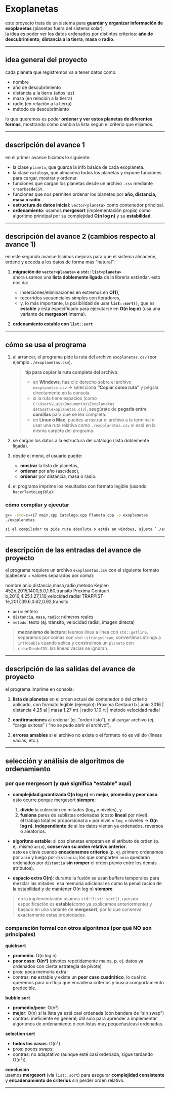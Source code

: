 # Exoplanetas

este proyecto trata de un sistema para **guardar y organizar información de exoplanetas** (planetas fuera del sistema solar).  
la idea es poder ver los datos ordenados por distintos criterios: **año de descubrimiento**, **distancia a la tierra**, **masa** o **radio**.

---

## idea general del proyecto
cada planeta que registremos va a tener datos como:  
- nombre  
- año de descubrimiento  
- distancia a la tierra (años luz)  
- masa (en relación a la tierra)  
- radio (en relación a la tierra)  
- método de descubrimiento  

lo que queremos es poder **ordenar y ver estos planetas de diferentes formas**, mostrando cómo cambia la lista según el criterio que elijamos.

---

## descripción del avance 1
en el primer avance hicimos lo siguiente:
- la clase `planeta`, que guarda la info básica de cada exoplaneta.  
- la clase `catalogo`, que almacena todos los planetas y expone funciones para cargar, mostrar y ordenar.  
- funciones que cargan los planetas desde un archivo `.csv` mediante `crearDesdeCSV`.  
- funciones que nos permiten ordenar los planetas por **año, distancia, masa o radio**.  
- **estructura de datos inicial**: `vector<planeta>` como contenedor principal.  
- **ordenamiento**: usamos **mergesort** (implementación propia) como algoritmo principal por su complejidad **O(n log n)** y su **estabilidad**.

---

## descripción del avance 2 (cambios respecto al avance 1)
en este segundo avance hicimos mejoras para que el sistema almacene, ordene y acceda a los datos de forma más “natural”:

1. **migración de `vector<planeta>` a `std::list<planeta>`**  
   ahora usamos una **lista doblemente ligada** de la librería estándar. esto nos da:
   - inserciones/eliminaciones en extremos en **O(1)**,  
   - recorridos secuenciales simples con iteradores,  
   - y, lo más importante, la posibilidad de usar **`list::sort()`**, que es **estable** y está especificado para ejecutarse en **O(n log n)** (usa una variante de **mergesort** interna).

2. **ordenamiento estable con `list::sort`**  

---

## cómo se usa el programa
1. al arrancar, el programa pide la ruta del archivo `exoplanetas.csv` (por ejemplo `./exoplanetas.csv`).  

   > **tip para copiar la ruta completa del archivo:**  
   > - en **Windows**, haz clic derecho sobre el archivo `exoplanetas.csv` → selecciona **“Copiar como ruta”** y pégala directamente en la consola.  
   > - si la ruta tiene espacios (como `C:\Users\Luis\Documentos\Exoplanetas dataset\exoplanetas.csv`), asegúrate de **pegarla entre comillas** para que se lea completa.  
   > - en **Linux o Mac**, puedes arrastrar el archivo a la terminal o usar una ruta relativa como `./exoplanetas.csv` si está en la misma carpeta del programa.  

2. se cargan los datos a la estructura del catálogo (lista doblemente ligada).  
3. desde el menú, el usuario puede:
   - **mostrar** la lista de planetas,  
   - **ordenar** por año (asc/desc),  
   - **ordenar** por distancia, masa o radio.  
4. el programa imprime los resultados con formato legible (usando `hacerTextoLegible`).

### cómo compilar y ejecutar

```bash
g++ -std=c++17 main.cpp Catalogo.cpp Planeta.cpp -o exoplanetas
./exoplanetas

si el compilador te pide ruta absoluta o estás en windows, ajusta `./exoplanetas` por `exoplanetas.exe`.
```
---

## descripción de las **entradas** del avance de proyecto
el programa requiere un archivo `exoplanetas.csv` con el siguiente formato (cabecera + valores separados por coma):

nombre,anio,distancia,masa,radio,metodo
Kepler-452b,2015,1400,5.0,1.60,transito
Proxima Centauri b,2016,4.25,1.27,1.10,velocidad radial
TRAPPIST-1e,2017,39.6,0.62,0.92,transito


- `anio`: entero  
- `distancia`, `masa`, `radio`: números reales  
- `metodo`: texto (ej. tránsito, velocidad radial, imagen directa)

> **mecanismo de lectura**: leemos línea a línea con `std::getline`, separamos por comas con `std::stringstream`, convertimos strings a `int`/`double` cuando aplica y construimos un `planeta` con `crearDesdeCSV`. las líneas vacías se ignoran.

---

## descripción de las **salidas** del avance de proyecto
el programa imprime en consola:

1) **lista de planetas** en el orden actual del contenedor o del criterio aplicado, con formato legible (ejemplo): Proxima Centauri b | anio 2016 | distancia 4.25 al | masa 1.27 mt | radio 1.10 rt | metodo velocidad radial


2) **confirmaciones** al ordenar (ej. “orden listo”), o al cargar archivo (ej. “carga exitosa” / “no se pudo abrir el archivo”).

3) **errores amables** si el archivo no existe o el formato no es válido (líneas vacías, etc.).

---

## selección y análisis de algoritmos de ordenamiento

### por que **mergesort** (y qué significa “estable” aquí)
- **complejidad garantizada O(n log n)** en **mejor, promedio y peor caso**.  
  esto ocurre porque mergesort **siempre**:
  1) **divide** la colección en mitades (log₂ n niveles), y  
  2) **fusiona** pares de sublistas ordenadas (costo **lineal** por nivel).  
  el trabajo total es proporcional a `n` por nivel × `log n` niveles → **O(n log n)**, **independiente** de si los datos vienen ya ordenados, reversos o aleatorios.

- **algoritmo estable**: si dos planetas empatan en el atributo de orden (p. ej. mismo `anio`), **conservan su orden relativo anterior**.  
  esto es clave cuando **encadenamos criterios** (p. ej. primero ordenamos por `anio` y luego por `distancia`; los que comparten `anio` quedarán ordenados por `distancia` **sin romper** el orden previo entre los demás atributos).

- **espacio extra O(n)**: durante la fusión se usan buffers temporales para mezclar las mitades. esa memoria adicional es como la penalizacion de la estabilidad y de mantener O(n log n) **siempre**.

> en la implementación usamos `std::list::sort()`, que por especificación es **estable**(como ya explicamos anteriormente) y basado en una variante de **mergesort**, por lo que conserva exactamente estas propiedades.

### comparación formal con otros algoritmos (por qué NO son principales)

**quicksort**  
- **promedio**: O(n log n)  
- **peor caso**: **O(n²)** (pivotes repetidamente malos, p. ej. datos ya ordenados con cierta estrategia de pivote)   
- pros: poca memoria extra;  
- contras: **no** estable y existe un **peor caso cuadrático**, lo cual no queremos para un flujo que encadena criterios y busca comportamiento predecible.

**bubble sort**  
- **promedio/peor**: O(n²)  
- **mejor**: O(n) si la lista ya está casi ordenada (con bandera de “sin swap”)  
- contras: ineficiente en general; útil solo para aprender a implementar algoritmos de ordenamiento o con listas muy pequeñas/casi ordenadas.

**selection sort**  
- **todos los casos**: O(n²)   
- pros: pocos swaps;  
- contras: no adaptativo (aunque esté casi ordenada, sigue tardando O(n²)).

**conclusión**  
usamos **mergesort** (vía `list::sort`) para asegurar **complejidad consistente** y **encadenamiento de criterios** sin perder orden relativo.

---





